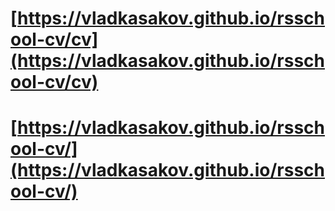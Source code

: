 # [https://vladkasakov.github.io/rsschool-cv/cv](https://vladkasakov.github.io/rsschool-cv/cv)
# [https://vladkasakov.github.io/rsschool-cv/](https://vladkasakov.github.io/rsschool-cv/)

